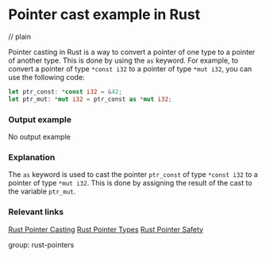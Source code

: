 # Pointer cast example in Rust
// plain

Pointer casting in Rust is a way to convert a pointer of one type to a pointer of another type. This is done by using the `as` keyword. For example, to convert a pointer of type `*const i32` to a pointer of type `*mut i32`, you can use the following code:
```rust
let ptr_const: *const i32 = &42;
let ptr_mut: *mut i32 = ptr_const as *mut i32;
```
### Output example
No output example
### Explanation
The `as` keyword is used to cast the pointer `ptr_const` of type `*const i32` to a pointer of type `*mut i32`. This is done by assigning the result of the cast to the variable `ptr_mut`.
### Relevant links
[Rust Pointer Casting](https://doc.rust-lang.org/book/ch19-01-unsafe-rust.html#dereferencing-a-raw-pointer)
[Rust Pointer Types](https://doc.rust-lang.org/book/ch19-02-advanced-features.html#pointer-types)
[Rust Pointer Safety](https://doc.rust-lang.org/book/ch19-03-advanced-traits.html#pointer-safety)

group: rust-pointers